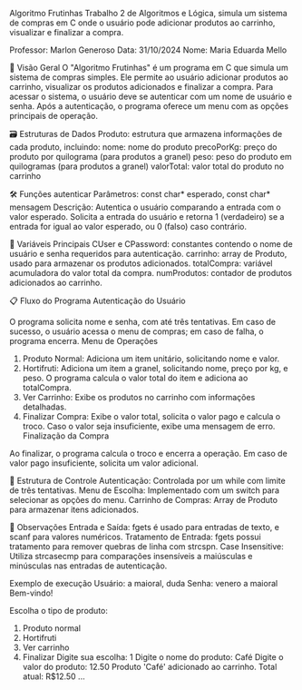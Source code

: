 Algoritmo Frutinhas
Trabalho 2 de Algoritmos e Lógica, simula um sistema de compras em C onde o usuário pode adicionar produtos ao carrinho, visualizar e finalizar a compra.

Professor: Marlon Generoso
Data: 31/10/2024
Nome: Maria Eduarda Mello


📜 Visão Geral
O "Algoritmo Frutinhas" é um programa em C que simula um sistema de compras simples. Ele permite ao usuário adicionar produtos ao carrinho, visualizar os produtos adicionados e finalizar a compra. Para acessar o sistema, o usuário deve se autenticar com um nome de usuário e senha. Após a autenticação, o programa oferece um menu com as opções principais de operação.

🗃️ Estruturas de Dados
Produto: estrutura que armazena informações de cada produto, incluindo:
nome: nome do produto
precoPorKg: preço do produto por quilograma (para produtos a granel)
peso: peso do produto em quilogramas (para produtos a granel)
valorTotal: valor total do produto no carrinho

🛠️ Funções
autenticar
Parâmetros: const char* esperado, const char* mensagem
Descrição: Autentica o usuário comparando a entrada com o valor esperado. Solicita a entrada do usuário e retorna 1 (verdadeiro) se a entrada for igual ao valor esperado, ou 0 (falso) caso contrário.

📌 Variáveis Principais
CUser e CPassword: constantes contendo o nome de usuário e senha requeridos para autenticação.
carrinho: array de Produto, usado para armazenar os produtos adicionados.
totalCompra: variável acumuladora do valor total da compra.
numProdutos: contador de produtos adicionados ao carrinho.

📋 Fluxo do Programa
Autenticação do Usuário

O programa solicita nome e senha, com até três tentativas. Em caso de sucesso, o usuário acessa o menu de compras; em caso de falha, o programa encerra.
Menu de Operações

1. Produto Normal: Adiciona um item unitário, solicitando nome e valor.
2. Hortifruti: Adiciona um item a granel, solicitando nome, preço por kg, e peso. O programa calcula o valor total do item e adiciona ao totalCompra.
3. Ver Carrinho: Exibe os produtos no carrinho com informações detalhadas.
0. Finalizar Compra: Exibe o valor total, solicita o valor pago e calcula o troco. Caso o valor seja insuficiente, exibe uma mensagem de erro.
Finalização da Compra

Ao finalizar, o programa calcula o troco e encerra a operação. Em caso de valor pago insuficiente, solicita um valor adicional.

🔄 Estrutura de Controle
Autenticação: Controlada por um while com limite de três tentativas.
Menu de Escolha: Implementado com um switch para selecionar as opções do menu.
Carrinho de Compras: Array de Produto para armazenar itens adicionados.

📝 Observações
Entrada e Saída: fgets é usado para entradas de texto, e scanf para valores numéricos.
Tratamento de Entrada: fgets possui tratamento para remover quebras de linha com strcspn.
Case Insensitive: Utiliza strcasecmp para comparações insensíveis a maiúsculas e minúsculas nas entradas de autenticação.

Exemplo de execução
Usuário: a maioral, duda
Senha: venero a maioral
Bem-vindo!

Escolha o tipo de produto:
1. Produto normal
2. Hortifruti
3. Ver carrinho
0. Finalizar
Digite sua escolha: 1
Digite o nome do produto: Café
Digite o valor do produto: 12.50
Produto 'Café' adicionado ao carrinho. Total atual: R$12.50
...
